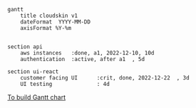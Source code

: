 

```mermaid
gantt
    title cloudskin v1
    dateFormat  YYYY-MM-DD
    axisFormat %Y-%m

    
section api                       
    aws instances   :done, a1, 2022-12-10, 10d
    authentication  :active, after a1  , 5d

section ui-react
    customer facing UI      :crit, done, 2022-12-22  , 3d
    UI testing              : 4d
```

[To build Gantt chart](https://mermaid.js.org/syntax/gantt.html)